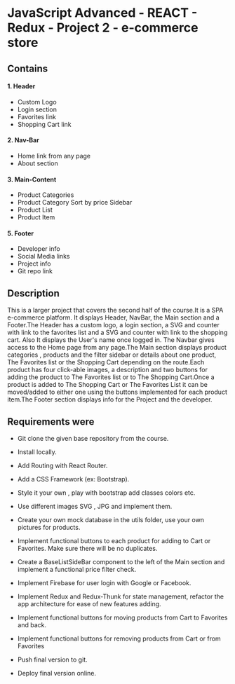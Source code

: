 # JavaScript Advanced - REACT - Redux - Project 2 - e-commerce store

## Contains

#### 1. Header

* Custom Logo
* Login section
* Favorites link
* Shopping Cart link

#### 2. Nav-Bar

* Home link from any page
* About section

#### 3. Main-Content

* Product Categories
* Product Category Sort by price Sidebar
* Product List 
* Product Item

#### 5. Footer

* Developer info
* Social Media links
* Project info 
* Git repo link

## Description

This is a larger project that covers the second half of the course.It is a SPA e-commerce platform.
It displays Header, NavBar, the Main section and a Footer.The Header has a custom logo, a login section, a SVG and counter with link to the favorites list and a SVG and counter with link to the shopping cart. Also It displays the User's name once logged in.
The Navbar gives access to the Home page from any page.The Main section displays product categories , products and the filter sidebar or details about one product, The Favorites list or the Shopping Cart depending on the route.Each product has four click-able images, a description and two buttons for adding the product to The Favorites list or to The Shopping Cart.Once a product is added to The Shopping Cart or The Favorites List it can be moved/added to either one using the buttons implemented for each product item.The Footer section displays info for the Project and the developer.

## Requirements were

* Git clone the given base repository from the course.

* Install locally.

* Add Routing with React Router.

* Add a CSS Framework (ex: Bootstrap).

* Style it your own , play with bootstrap add classes colors etc.

* Use different images SVG , JPG and implement them.

* Create your own mock database in the utils folder, use your own pictures for products. 

* Implement functional buttons to each product for adding to Cart or Favorites. Make sure there will be no duplicates.

* Create a BaseListSideBar component to the left of the Main section and implement a functional price filter check.

* Implement Firebase for user login with Google or Facebook.

* Implement Redux and Redux-Thunk for state management, refactor the app architecture for ease of new features adding.

* Implement functional buttons for moving products from Cart to Favorites and back.

* Implement functional buttons for removing products from Cart or from Favorites

* Push final version to git.

* Deploy final version online.
